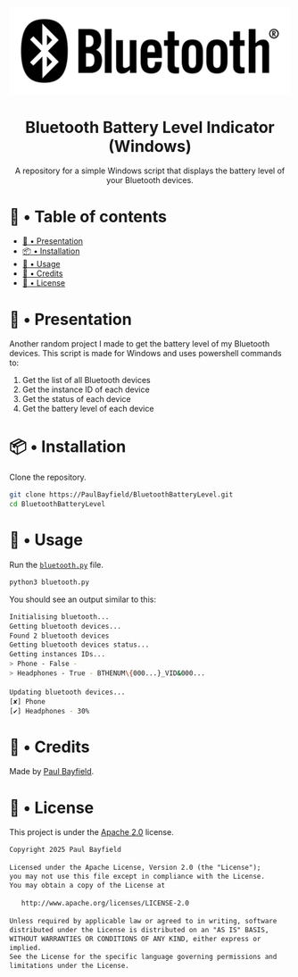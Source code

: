 <div align="center">
<img src="logo.png" alt="Bluetooth Logo"/>
  
# Bluetooth Battery Level Indicator (Windows)
A repository for a simple Windows script that displays the battery level of your Bluetooth devices.

</div>
  
# 📖 • Table of contents

- [🚀 • Presentation](#--presentation)
- [📦 • Installation](#--installation)
- [📄 • Usage](#--usage)
- [📃 • Credits](#--credits)
- [📝 • License](#--license)

# 🚀 • Presentation

Another random project I made to get the battery level of my Bluetooth devices. This script is made for Windows and uses powershell commands to:
1. Get the list of all Bluetooth devices
2. Get the instance ID of each device
3. Get the status of each device
4. Get the battery level of each device

# 📦 • Installation

Clone the repository.

```bash
git clone https://PaulBayfield/BluetoothBatteryLevel.git
cd BluetoothBatteryLevel
```

# 📄 • Usage

Run the [`bluetooth.py`](bluetooth.py) file.

```bash	
python3 bluetooth.py
```

You should see an output similar to this:

```bash
Initialising bluetooth...
Getting bluetooth devices...
Found 2 bluetooth devices
Getting bluetooth devices status...
Getting instances IDs...
> Phone - False - 
> Headphones - True - BTHENUM\{000...}_VID&000... 

Updating bluetooth devices...
[✘] Phone
[✔] Headphones - 30%
```


# 📃 • Credits

Made by [Paul Bayfield](https://github.com/PaulBayfield).

# 📝 • License

This project is under the [Apache 2.0](LICENSE) license.

```
Copyright 2025 Paul Bayfield

Licensed under the Apache License, Version 2.0 (the "License");
you may not use this file except in compliance with the License.
You may obtain a copy of the License at

   http://www.apache.org/licenses/LICENSE-2.0

Unless required by applicable law or agreed to in writing, software
distributed under the License is distributed on an "AS IS" BASIS,
WITHOUT WARRANTIES OR CONDITIONS OF ANY KIND, either express or implied.
See the License for the specific language governing permissions and
limitations under the License.
```
